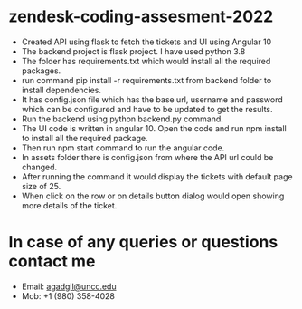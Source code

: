 # zendesk-coding-assesment-2022
- Created API using flask to fetch the tickets and UI using Angular 10
- The backend project is flask project. I have used python 3.8 
- The folder has requirements.txt which would install all the required packages. 
- run command pip install -r requirements.txt from backend folder to install dependencies.
- It has config.json file which has the base url, username and password which can be configured and have to be updated to get the results.
- Run the backend using python backend.py command.
- The UI code is written in angular 10. Open the code and run npm install to install all the required package.
- Then run npm start command to run the angular code.
- In assets folder there is config.json from where the API url could be changed.
- After running the command it would display the tickets with default page size of 25.
- When click on the row or on details button dialog would open showing more details of the ticket.

# In case of any queries or questions contact me
- Email: agadgil@uncc.edu
- Mob: +1 (980) 358-4028

